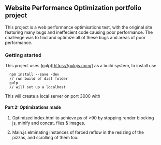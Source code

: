 ## Website Performance Optimization portfolio project

This project is a web performance optimisations test, with the original site featuring many bugs and ineffecient code causing poor performance. The challenge was to find and optimize all of these bugs and areas of poor performance.

### Getting started

This project uses (gulp)[https://gulpjs.com/] as a build system, to install use

  ```
    npm install --save -dev
    // run build of dist folder
    gulp
    // will set up a localhost
  ```

This will create a local server on port 3000 with

#### Part 2: Optimizations made

1. Optimized index.html to achieve ps of >90 by stopping render blocking js, minify and concat. files & images.

2.  Main.js elminating instances of forced reflow in the resizing of the pizzas, and scrolling of them too.
